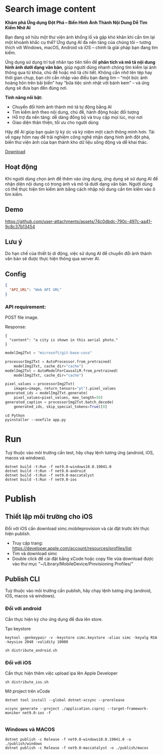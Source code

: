 # Search image content

**Khám phá Ứng dụng Đột Phá – Biến Hình Ảnh Thành Nội Dung Dễ Tìm Kiếm Nhờ AI**

Bạn đang sở hữu một thư viện ảnh khổng lồ và gặp khó khăn khi cần tìm lại một khoảnh khắc cụ thể? Ứng dụng AI đa nền tảng của chúng tôi – tương thích với Windows, macOS, Android và iOS – chính là giải pháp bạn đang tìm kiếm.

Ứng dụng sử dụng trí tuệ nhân tạo tiên tiến để **phân tích và mô tả nội dung hình ảnh dưới dạng văn bản**, giúp người dùng nhanh chóng tìm kiếm lại ảnh thông qua từ khóa, chủ đề hoặc mô tả chi tiết. Không cần nhớ tên tệp hay thời gian chụp, bạn chỉ cần nhập vào điều bạn đang tìm – “một bức ảnh hoàng hôn trên bãi biển” hay “bữa tiệc sinh nhật với bánh kem” – và ứng dụng sẽ đưa bạn đến đúng nơi.

**Tính năng nổi bật:**
- Chuyển đổi hình ảnh thành mô tả tự động bằng AI
- Tìm kiếm ảnh theo nội dung, chủ đề, hành động hoặc đối tượng
- Hỗ trợ đa nền tảng: dễ dàng đồng bộ và truy cập mọi lúc, mọi nơi
- Giao diện thân thiện, tối ưu cho người dùng

Hãy để AI giúp bạn quản lý ký ức và kỷ niệm một cách thông minh hơn. Tải về ngay hôm nay để trải nghiệm công nghệ nhận dạng hình ảnh đột phá, biến thư viện ảnh của bạn thành kho dữ liệu sống động và dễ khai thác.

[Download](https://github.com/han48/search-image-content/blob/main/Release.md)

## Hoạt động

Khi người dùng chọn ảnh để thêm vào ứng dụng, ứng dụng sẽ sử dụng AI để nhận diện nội dung có trong ảnh và mô tả dưới dạng văn bản.
Người dùng có thể thực hiện tìm kiếm ảnh bằng cách nhập nội dung cần tìm kiếm vào ô tìm kiếm.

## Demo
https://github.com/user-attachments/assets/74c0dbdc-790c-497c-aa41-9c8c37b13454

## Lưu ý

Do hạn chế của thiết bị di động, việc sử dụng AI để chuyển đổi ảnh thành văn bản sẽ được thực hiện thông qua server AI.

## Config

```json
{
  "API_URL": "Web API URL"
}
```

### API requirement:

POST file image.

Response:

```
{
  "content": "a city is shown in this aerial photo."
}
```

```python
modelImg2Txt = "microsoft/git-base-coco"

processorImg2Txt = AutoProcessor.from_pretrained(
    modelImg2Txt, cache_dir="cache")
modelImg2Txt = AutoModelForCausalLM.from_pretrained(
    modelImg2Txt, cache_dir="cache")

pixel_values = processorImg2Txt(
    images=image, return_tensors="pt").pixel_values
generated_ids = modelImg2Txt.generate(
    pixel_values=pixel_values, max_length=50)
generated_caption = processorImg2Txt.batch_decode(
    generated_ids, skip_special_tokens=True)[0]
```

```shell
cd Python
pyinstaller --onefile app.py
```

# Run

Tuý thuộc vào môi trường cần test, hãy chạy lệnh tương ứng (android, iOS, macos và windows).

```shell
dotnet build -t:Run -f net9.0-windows10.0.19041.0
dotnet build -t:Run -f net9.0-android
dotnet build -t:Run -f net9.0-maccatalyst
dotnet build -t:Run -f net9.0-ios
```

# Publish

## Thiết lập môi trường cho iOS

Đối với iOS cần download simc.mobileprovision và cài đặt trước khi thực hiện publish.
- Truy cập trang: https://developer.apple.com/account/resources/profiles/list
- Tìm và download simc
- Double click để cài đặt bằng xCode hoặc copy file vừa download được vào thư mục "~/Library/MobileDevice/Provisioning Profiles/"

## Publish CLI

Tuỳ thuộc vào môi trường cần publish, hãy chạy lệnh tương ứng (android, iOS, macos và windows).

### Đối với android

Cần thực hiện ký cho ứng dụng để đưa lên store.

Tạo keystore

```shell
keytool -genkeypair -v -keystore simc.keystore -alias simc -keyalg RSA -keysize 2048 -validity 10000
```

```shell
sh distribute_android.sh
```

### Đối với iOS

Cần thực hiện thêm việc upload ipa lên Apple Developer

```shell
sh distribute_ios.sh
```

Mở project trên xCode

```shell
dotnet tool install --global dotnet-xcsync --prerelease
```

```shell
xcsync generate --project ./application.csproj --target-framework-moniker net9.0-ios -f


```

### Windows và MACOS

```shell
dotnet publish -c Release -f net9.0-windows10.0.19041.0 -o ./publish/windows
dotnet publish -c Release -f net9.0-maccatalyst -o ./publish/macos
```
